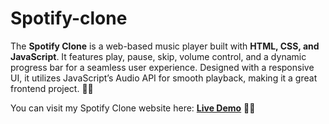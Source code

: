 # Spotify-clone
The **Spotify Clone** is a web-based music player built with **HTML, CSS, and JavaScript**. It features play, pause, skip, volume control, and a dynamic progress bar for a seamless user experience. Designed with a responsive UI, it utilizes JavaScript’s Audio API for smooth playback, making it a great frontend project. 🚀🎵

You can visit my Spotify Clone website here: **[Live Demo](https://murali09p.github.io/Spotify-clone/)** 🚀🎵
